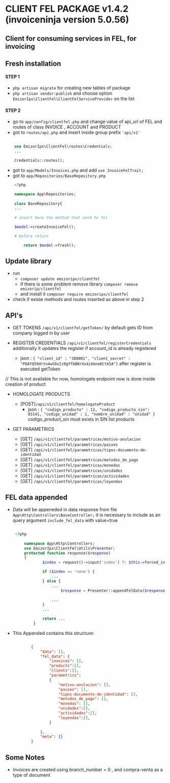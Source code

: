 # CLIENT FEL PACKAGE v1.4.2  (invoiceninja version 5.0.56)

## Client for consuming services in FEL, for invoicing


## Fresh installation

#### STEP 1
-   `php artisan migrate` for creating new tables of package
-   `php artisan vendor:publish` and choose option   `EmizorIpx\ClientFel\ClientFelServiceProvider` on the list
#### STEP 2
- go to `app/config/clientfel.php` and change value of api_url of FEL and routes of class INVOICE , ACCOUNT and  PRODUCT
- got to `routes/api.php` and insert inside group prefix `'api/v1'`
```php
    
    use EmizorIpx\ClientFel\routes\Credentials;
    ...

    Credentials::routes();
```
- got to `app/Models/Invoices.php` and add `use InvoiceFelTrait;` 
- got to `app/Repositories/BaseRepository.php`
```php
    <?php

    namespace App\Repositories;
    
    class BaseRepository{
    ...
    
    # insert here the method that send to fel

    $model->createInvoiceFel();

    # before return

        return $model->fresh();
```

## Update library

- run 
    - `composer update emizoripx/clientfel` 
    - if there is some problem remove library `composer remove emizorip/clientfel` 
    - and install it `composer require emizoripx/clientfel`
- check if existe methods and routes inserted as above in step 2
    
## API's

- GET TOKENS `/api/v1/clientfel/getToken/` by default gets ID from company logged in by user

- REGISTER CREDENTIALS `/api/v1/clientfel/registerCredentials` additionally it updates the register if account_id is already registered
    - json : `{ "client_id" : "300001", "client_secret" : "PDAYQ59drtn4wSOxIz9gYfbBNrXx4ibkneKCtk5A"}` 
    after register is executed getToken

// This is not available for now, homologate endpoint now is done inside creation of product
- HOMOLOGATE PRODUCTS 
    - [POST]`/api/v1/clientfel/homologateProduct`
        - json : `{ "codigo_producto" : 12, "codigo_producto_sin": 83141, "codigo_unidad" : 1, "nombre_unidad" : "unidad" }` codigo_product_sin must exists in SIN list products

- GET PARAMETRICS
    - [GET] `/api/v1/clientfel/parametricas/motivo-anulacion`
    - [GET] `/api/v1/clientfel/parametricas/paises`
    - [GET] `/api/v1/clientfel/parametricas/tipos-documento-de-identidad`
    - [GET] `/api/v1/clientfel/parametricas/metodos_de_pago`
    - [GET] `/api/v1/clientfel/parametricas/monedas`
    - [GET] `/api/v1/clientfel/parametricas/unidades`
    - [GET] `/api/v1/clientfel/parametricas/actividades`
    - [GET] `/api/v1/clientfel/parametricas/leyendas`


## FEL data appended
- Data will be appeneded in data response from file `App\Http\Controllers\BaseController;` 
    it is necessary to include as an query argument `include_fel_data` with value=true
   ```php

    <?php
        
        namespace App\Http\Controllers;
        use EmizorIpx\ClientFel\Utils\Presenter;
        protected function response($response)
        {
                $index = request()->input('index') ?: $this->forced_index;

                if ($index == 'none') {
                    ...
                } else {
                    ...
                        $response = Presenter::appendFelData($response, auth()->user()->getCompany()->id);
                    
                    ...
                }
                ...

                return ...
            }


   ```
-   This Appended contains this structure:

    ```json

            {
                "data": [],
                "fel_data": {
                    "invoices": [],
                    "products":[],
                    "clients":[],
                    "parametrics":
                    {
                        "motivo-anulacion": [],
                        "paises": [],
                        "tipos-documento-de-identidad": [],
                        "metodos_de_pago": [],
                        "monedas": [],
                        "unidades":[],
                        "actividades":[],
                        "leyendas":[],
                    }
                    
                },
                "meta": {}
            }
    ```
## Some Notes
- Invoices are created using branch_number = 0 , and compra-venta as a type of document